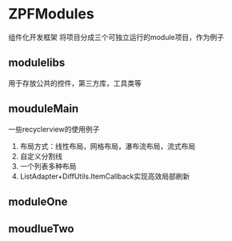 # ZPFModules
组件化开发框架
将项目分成三个可独立运行的module项目，作为例子
## modulelibs
用于存放公共的控件，第三方库，工具类等
## mouduleMain 
一些recyclerview的使用例子
1. 布局方式：线性布局，网格布局，瀑布流布局，流式布局
2. 自定义分割线
3. 一个列表多种布局
4. ListAdapter+DiffUtils.ItemCallback实现高效局部刷新
## moduleOne

## moudlueTwo
